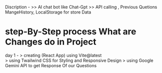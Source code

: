    
   Discription -  >> AI chat bot like Chat-Gpt 
                  >>  API calling ,  Previous Quetions  MangeHistory, LocalStorage for store Data 

 # step-By-Step process What are Changes do in Project


day 1 -   > creating (React App)  using Vite@latest  
          > using Twailwind CSS  for Styling and Responsive Design
          > using Google  Gemini API to get Response Of  our Questions
   